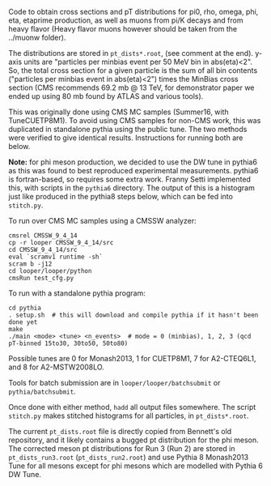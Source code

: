 Code to obtain cross sections and pT distributions for pi0, rho,
omega, phi, eta, etaprime production, as well as muons from pi/K
decays and from heavy flavor (Heavy flavor muons however should be
taken from the ../muonw folder).

The distributions are stored in `pt_dists*.root`, (see comment at the end). y-axis units are
"particles per minbias event per 50 MeV bin in abs(eta)<2".
So, the total cross section for a given particle is the sum of all bin
contents ("particles per minbias event in abs(eta)<2")
times the MinBias cross section (CMS recommends 69.2 mb @ 13 TeV, for demonstrator paper we ended up using 80 mb found by ATLAS and various tools).

This was originally done using CMS MC samples (Summer16, with TuneCUETP8M1).
To avoid using CMS samples for non-CMS work, this was duplicated in standalone pythia
using the public tune. The two methods were verified to give identical results.
Instructions for running both are below.

**Note:** for phi meson production, we decided to use the DW tune in pythia6 as this was found to best reproduced experimental measurements. pythia6 is fortran-based, so requires some extra work. Franny Setti implemented this, with scripts in the `pythia6` directory. The output of this is a histogram just like produced in the pythia8 steps below, which can be fed into `stitch.py`.

To run over CMS MC samples using a CMSSW analyzer:
```
cmsrel CMSSW_9_4_14
cp -r looper CMSSW_9_4_14/src
cd CMSSW_9_4_14/src
eval `scramv1 runtime -sh`
scram b -j12
cd looper/looper/python
cmsRun test_cfg.py
```

To run with a standalone pythia program:
```
cd pythia
. setup.sh  # this will download and compile pythia if it hasn't been done yet
make
./main <mode> <tune> <n_events>  # mode = 0 (minbias), 1, 2, 3 (qcd pT-binned 15to30, 30to50, 50to80)
```

Possible tunes are 0 for Monash2013, 1 for CUETP8M1, 7 for A2-CTEQ6L1, and 8 for A2-MSTW2008LO.

Tools for batch submission are in `looper/looper/batchsubmit` or `pythia/batchsubmit`.

Once done with either method, `hadd` all output files somewhere. 
The script `stitch.py` makes stitched histograms for all particles, in
`pt_dists*.root`.

The current `pt_dists.root` file is directly copied from Bennett's old repository, and it likely contains a bugged pt distribution for the phi meson. The corrected meson pt distributions for Run 3 (Run 2) are stored in `pt_dists_run3.root` (`pt_dists_run2.root`) and use Pythia 8 Monash2013 Tune for all mesons except for phi mesons which are modelled with Pythia 6 DW Tune.
